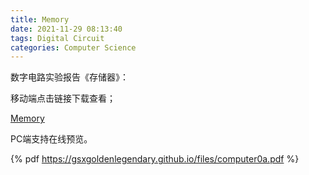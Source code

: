 ```yaml
---
title: Memory
date: 2021-11-29 08:13:40
tags: Digital Circuit 
categories: Computer Science 
---
```


数字电路实验报告《存储器》：

<!--more-->

移动端点击链接下载查看；

[Memory](https://gsxgoldenlegendary.github.io/files/computer0a.pdf)

PC端支持在线预览。

{% pdf https://gsxgoldenlegendary.github.io/files/computer0a.pdf %}

